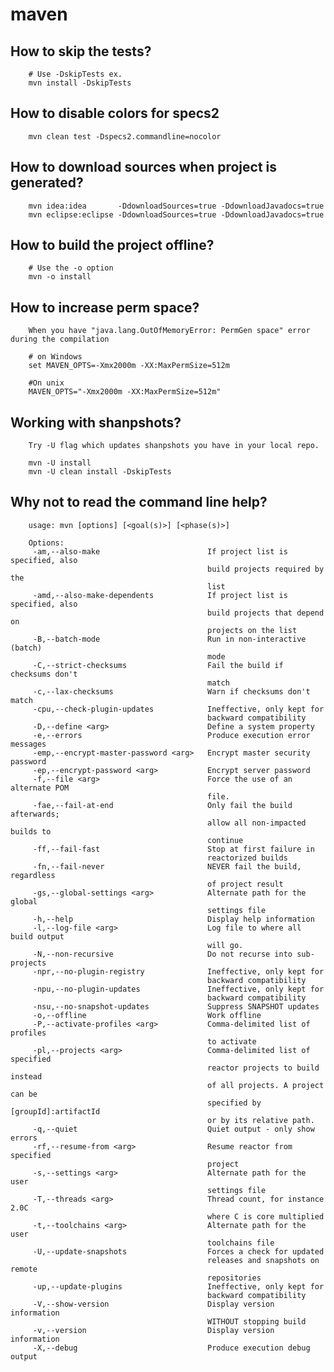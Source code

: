 # maven

## How to skip the tests?

        # Use -DskipTests ex.
        mvn install -DskipTests
        
## How to disable colors for specs2

        mvn clean test -Dspecs2.commandline=nocolor

## How to download sources when project is generated?

        mvn idea:idea       -DdownloadSources=true -DdownloadJavadocs=true
        mvn eclipse:eclipse -DdownloadSources=true -DdownloadJavadocs=true

## How to build the project offline?

        # Use the -o option
        mvn -o install


## How to increase perm space?

        When you have "java.lang.OutOfMemoryError: PermGen space" error during the compilation

        # on Windows
        set MAVEN_OPTS=-Xmx2000m -XX:MaxPermSize=512m

        #On unix
        MAVEN_OPTS="-Xmx2000m -XX:MaxPermSize=512m"


## Working with shanpshots?

        Try -U flag which updates shanpshots you have in your local repo.

        mvn -U install
        mvn -U clean install -DskipTests


## Why not to read the command line help?

        usage: mvn [options] [<goal(s)>] [<phase(s)>]

        Options:
         -am,--also-make                        If project list is specified, also
                                                build projects required by the
                                                list
         -amd,--also-make-dependents            If project list is specified, also
                                                build projects that depend on
                                                projects on the list
         -B,--batch-mode                        Run in non-interactive (batch)
                                                mode
         -C,--strict-checksums                  Fail the build if checksums don't
                                                match
         -c,--lax-checksums                     Warn if checksums don't match
         -cpu,--check-plugin-updates            Ineffective, only kept for
                                                backward compatibility
         -D,--define <arg>                      Define a system property
         -e,--errors                            Produce execution error messages
         -emp,--encrypt-master-password <arg>   Encrypt master security password
         -ep,--encrypt-password <arg>           Encrypt server password
         -f,--file <arg>                        Force the use of an alternate POM
                                                file.
         -fae,--fail-at-end                     Only fail the build afterwards;
                                                allow all non-impacted builds to
                                                continue
         -ff,--fail-fast                        Stop at first failure in
                                                reactorized builds
         -fn,--fail-never                       NEVER fail the build, regardless
                                                of project result
         -gs,--global-settings <arg>            Alternate path for the global
                                                settings file
         -h,--help                              Display help information
         -l,--log-file <arg>                    Log file to where all build output
                                                will go.
         -N,--non-recursive                     Do not recurse into sub-projects
         -npr,--no-plugin-registry              Ineffective, only kept for
                                                backward compatibility
         -npu,--no-plugin-updates               Ineffective, only kept for
                                                backward compatibility
         -nsu,--no-snapshot-updates             Suppress SNAPSHOT updates
         -o,--offline                           Work offline
         -P,--activate-profiles <arg>           Comma-delimited list of profiles
                                                to activate
         -pl,--projects <arg>                   Comma-delimited list of specified
                                                reactor projects to build instead
                                                of all projects. A project can be
                                                specified by [groupId]:artifactId
                                                or by its relative path.
         -q,--quiet                             Quiet output - only show errors
         -rf,--resume-from <arg>                Resume reactor from specified
                                                project
         -s,--settings <arg>                    Alternate path for the user
                                                settings file
         -T,--threads <arg>                     Thread count, for instance 2.0C
                                                where C is core multiplied
         -t,--toolchains <arg>                  Alternate path for the user
                                                toolchains file
         -U,--update-snapshots                  Forces a check for updated
                                                releases and snapshots on remote
                                                repositories
         -up,--update-plugins                   Ineffective, only kept for
                                                backward compatibility
         -V,--show-version                      Display version information
                                                WITHOUT stopping build
         -v,--version                           Display version information
         -X,--debug                             Produce execution debug output
